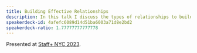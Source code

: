 ```yaml
---
title: Building Effective Relationships
description: In this talk I discuss the types of relationships to build as a staff+ engineer, deciding whether to start/stop/continue them and how to do this whether colocated or async and distributed.
speakerdeck-id: 4afefc6089d14d51ba6003a71d8e2bd2
speakerdeck-ratio: 1.77777777777778
---
```

Presented at [Staff+ NYC 2023](https://leaddev.com/staffplus-new-york).
